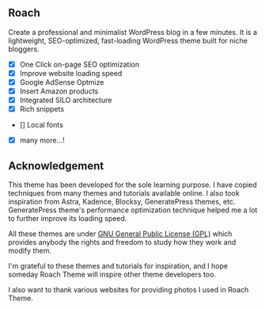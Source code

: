 ## Roach

Create a professional and minimalist WordPress blog in a few minutes. It is a lightweight, SEO-optimized, fast-loading WordPress theme built for niche bloggers.

- [x] One Click on-page SEO optimization
- [x] Improve website loading speed
- [x] Google AdSense Optmize
- [x] Insert Amazon products
- [x] Integrated SILO architecture
- [x] Rich snippets
- [] Local fonts
- [x] many more...!

## Acknowledgement

This theme has been developed for the sole learning purpose. I have copied techniques from many themes and tutorials available online. I also took inspiration from Astra, Kadence, Blocksy, GeneratePress themes, etc. GeneratePress theme's performance optimization technique helped me a lot to further improve its loading speed.

All these themes are under [GNU General Public License (GPL)](https://developer.wordpress.org/themes/getting-started/wordpress-licensing-the-gpl/) which provides anybody the rights and freedom to study how they work and modify them.

I'm grateful to these themes and tutorials for inspiration, and I hope someday Roach Theme will inspire other theme developers too.

I also want to thank various websites for providing photos I used in Roach Theme.
